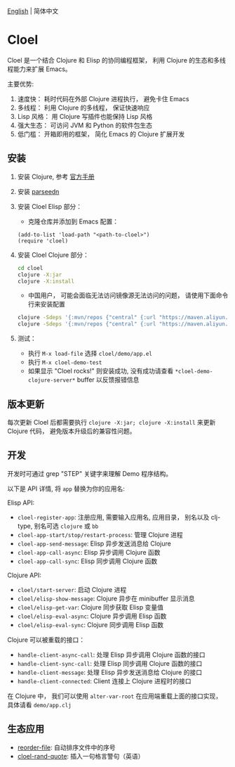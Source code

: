 [English](./README.md) | 简体中文

# Cloel

Cloel 是一个结合 Clojure 和 Elisp 的协同编程框架， 利用 Clojure 的生态和多线程能力来扩展 Emacs。

主要优势:
1. 速度快： 耗时代码在外部 Clojure 进程执行， 避免卡住 Emacs
2. 多线程： 利用 Clojure 的多线程， 保证快速响应
3. Lisp 风格： 用 Clojure 写插件也能保持 Lisp 风格
4. 强大生态： 可访问 JVM 和 Python 的软件包生态
5. 低门槛： 开箱即用的框架， 简化 Emacs 的 Clojure 扩展开发

## 安装

1. 安装 Clojure, 参考 [官方手册](https://clojure.org/guides/install_clojure)

2. 安装 [parseedn](https://github.com/clojure-emacs/parseedn)

3. 安装 Cloel Elisp 部分：
   - 克隆仓库并添加到 Emacs 配置：
   ```elisp
   (add-to-list 'load-path "<path-to-cloel>")
   (require 'cloel)
   ```

4. 安装 Cloel Clojure 部分：
   ```bash
   cd cloel
   clojure -X:jar
   clojure -X:install
   ```

   - 中国用户， 可能会面临无法访问镜像源无法访问的问题， 请使用下面命令行来安装配置

   ```bash
   clojure -Sdeps '{:mvn/repos {"central" {:url "https://maven.aliyun.com/repository/public"} "clojars" {:url "https://mirrors.tuna.tsinghua.edu.cn/clojars"}}}' -X:jar
   clojure -Sdeps '{:mvn/repos {"central" {:url "https://maven.aliyun.com/repository/public"} "clojars" {:url "https://mirrors.tuna.tsinghua.edu.cn/clojars"}}}' -X:install
   ```

5. 测试：
   - 执行 `M-x load-file` 选择 `cloel/demo/app.el`
   - 执行 `M-x cloel-demo-test`
   - 如果显示 "Cloel rocks!" 则安装成功, 没有成功请查看 `*cloel-demo-clojure-server*` buffer 以反馈报错信息
   
## 版本更新
每次更新 Cloel 后都需要执行 `clojure -X:jar; clojure -X:install` 来更新 Clojure 代码， 避免版本升级后的兼容性问题。

## 开发
开发时可通过 grep "STEP" 关键字来理解 Demo 程序结构。 

以下是 API 详情, 将 `app` 替换为你的应用名:

Elisp API:
- `cloel-register-app`: 注册应用, 需要输入应用名, 应用目录， 别名以及 clj-type, 别名可选 `clojure` 或 `bb`
- `cloel-app-start/stop/restart-process`: 管理 Clojure 进程
- `cloel-app-send-message`: Elisp 异步发送消息给 Clojure 
- `cloel-app-call-async`: Elisp 异步调用 Clojure 函数
- `cloel-app-call-sync`: Elisp 同步调用 Clojure 函数

Clojure API:
- `cloel/start-server`: 启动 Clojure 进程
- `cloel/elisp-show-message`: Clojure 异步在 minibuffer 显示消息
- `cloel/elisp-get-var`: Clojure 同步获取 Elisp 变量值
- `cloel/elisp-eval-async`: Clojure 异步调用 Elisp 函数
- `cloel/elisp-eval-sync`: Clojure 同步调用 Elisp 函数

Clojure 可以被重载的接口：
- `handle-client-async-call`: 处理 Elisp 异步调用 Clojure 函数的接口
- `handle-client-sync-call`: 处理 Elisp 同步调用 Clojure 函数的接口
- `handle-client-message`: 处理 Elisp 异步发送消息给 Clojure 的接口
- `handle-client-connected`: Client 连接上 Clojure 进程时的接口

在 Clojure 中， 我们可以使用 `alter-var-root` 在应用端重载上面的接口实现， 具体请看 `demo/app.clj`

## 生态应用
- [reorder-file](https://github.com/manateelazycat/reorder-file): 自动排序文件中的序号
- [cloel-rand-quote](https://github.com/kimim/cloel-rand-quote): 插入一句格言警句（英语）
